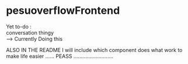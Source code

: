 # pesuoverflowFrontend

Yet to-do :  <br/>
conversation thingy<br/> --> Currently Doing this 


ALSO IN THE README I will include which component does what work to make life easier ......
PEASS ...........................

